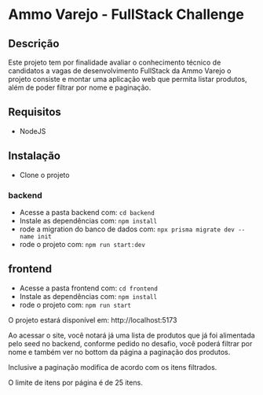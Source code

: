 # Ammo Varejo - FullStack Challenge

## Descrição
Este projeto tem por finalidade avaliar o conhecimento técnico de candidatos a vagas de desenvolvimento FullStack da Ammo Varejo
o projeto consiste e montar uma aplicação web que permita listar produtos, além de poder filtrar por nome e paginação.

## Requisitos
- NodeJS

## Instalação
- Clone o projeto

### backend
- Acesse a pasta backend com: `cd backend`
- Instale as dependências com: `npm install`
- rode a migration do banco de dados com: `npx prisma migrate dev --name init`
- rode o projeto com: `npm run start:dev`

## frontend
- Acesse a pasta frontend com: `cd frontend`
- Instale as dependências com: `npm install`
- rode o projeto com: `npm run start`

O projeto estará disponível em: http://localhost:5173

Ao acessar o site, você notará já uma lista de produtos que já foi alimentada pelo seed no backend,
conforme pedido no desafio, você poderá filtrar por nome e também ver no bottom da página a paginação dos produtos.

Inclusive a paginação modifica de acordo com os itens filtrados.

O limite de itens por página é de 25 itens.
